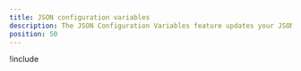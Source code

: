 ```yaml
---
title: JSON configuration variables
description: The JSON Configuration Variables feature updates your JSON configuration files with the values from matching Octopus variables.
position: 50
---
```


!include <json-configuration-variables>
